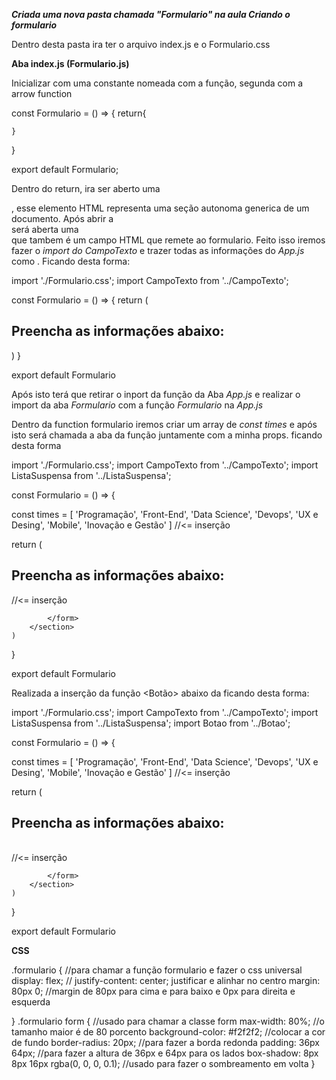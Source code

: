 ***Criada uma nova pasta chamada "Formulario" na aula Criando o formulario***

Dentro desta pasta ira ter o arquivo index.js e o Formulario.css

**Aba index.js (Formulario.js)**

Inicializar com uma constante nomeada com a função, segunda com a arrow function 

const Formulario = () => {
    return{

    }
}

export default Formulario;

Dentro do return, ira ser aberto uma <section>, esse elemento HTML representa uma seção autonoma generica de um documento. Após abrir a <section> será aberta uma <form> que tambem é um campo HTML que remete ao formulario. Feito isso iremos fazer o *import do CampoTexto* e trazer todas as informações do *App.js* como <CampoTexto label="Nome" placeholder="Digite o seu nome" /> . Ficando desta forma:


import './Formulario.css';
import CampoTexto from '../CampoTexto';

const Formulario = () => {
    return (
        <section className="formulario">
            <form>
                <h2>Preencha as informações abaixo:</h2>
                <CampoTexto label="Nome" placeholder="Digite o seu nome" />
                <CampoTexto label="Cargo" placeholder="Digite o seu cargo" />
                <CampoTexto label="Imagem" placeholder="Insira ou digite o caminho da sua imagem" />
            </form>
        </section>
    )
}

export default Formulario


Após isto terá que retirar o inport da função <CampoTexto /> da Aba *App.js*  e realizar o import da aba *Formulario* com a função *Formulario* na *App.js*

Dentro da function formulario iremos criar um array de *const times* e após isto será chamada a aba da função <ListaSuspensa> juntamente com a minha props. ficando desta forma

import './Formulario.css';
import CampoTexto from '../CampoTexto';
import ListaSuspensa from '../ListaSuspensa';

const Formulario = () => {

   const times = [
        'Programação', 'Front-End', 'Data Science', 'Devops', 'UX e Desing', 'Mobile', 'Inovação e Gestão'
    ]   //<= inserção
    
   return (
        <section className="formulario">
            <form>
                <h2>Preencha as informações abaixo:</h2>
                <CampoTexto label="Nome" placeholder="Digite o seu nome" />
                <CampoTexto label="Cargo" placeholder="Digite o seu cargo" />
                <CampoTexto label="Imagem" placeholder="Insira ou digite o caminho da sua imagem" />
                <ListaSuspensa label="Times" itens={times} />   //<= inserção

            </form>
        </section>
    )
}

export default Formulario

Realizada a inserção da função <Botão> abaixo da <ListaSuspensa> ficando desta forma:

import './Formulario.css';
import CampoTexto from '../CampoTexto';
import ListaSuspensa from '../ListaSuspensa';
import Botao from '../Botao';

const Formulario = () => {

   const times = [
        'Programação', 'Front-End', 'Data Science', 'Devops', 'UX e Desing', 'Mobile', 'Inovação e Gestão'
    ]   //<= inserção
    
   return (
        <section className="formulario">
            <form>
                <h2>Preencha as informações abaixo:</h2>
                <CampoTexto label="Nome" placeholder="Digite o seu nome" />
                <CampoTexto label="Cargo" placeholder="Digite o seu cargo" />
                <CampoTexto label="Imagem" placeholder="Insira ou digite o caminho da sua imagem" />
                <ListaSuspensa label="Times" itens={times} />   
                <Botao texto="Criar Card" />//<= inserção

            </form>
        </section>
    )
}

export default Formulario


**CSS**

.formulario {   //para chamar a função formulario e fazer o css universal
    display: flex;      //
    justify-content: center;   justificar  e alinhar no centro
    margin: 80px 0;     //margin de 80px para cima e para baixo e 0px para direita e esquerda

}
.formulario form {      //usado para chamar a classe form 
    max-width: 80%;     //o tamanho maior é de 80 porcento
    background-color: #f2f2f2;  //colocar a cor de fundo
    border-radius: 20px;    //para fazer a borda redonda
    padding: 36px 64px;     //para fazer a altura de 36px e 64px para os lados
    box-shadow: 8px 8px 16px rgba(0, 0, 0, 0.1);    //usado para fazer o sombreamento em volta
}